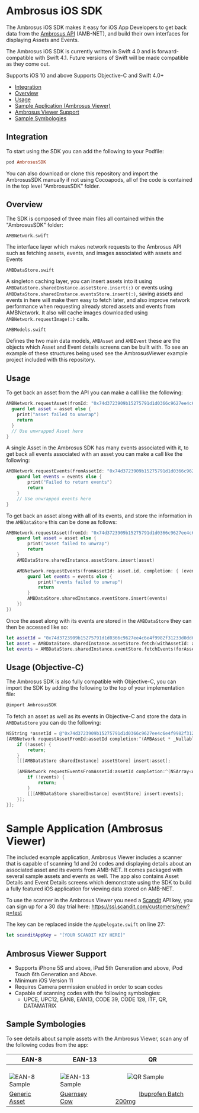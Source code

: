 # Ambrosus iOS SDK

The Ambrosus iOS SDK makes it easy for iOS App Developers to get back data from the [Ambrosus API](https://ambrosus.docs.apiary.io) (AMB-NET), and build their own interfaces for displaying Assets and Events.

The Ambrosus iOS SDK is currently written in Swift 4.0 and is forward-compatible with Swift 4.1. Future versions of Swift will be made compatible as they come out. 

Supports iOS 10 and above
Supports Objective-C and Swift 4.0+

* [Integration](#integration)
* [Overview](#overview)
* [Usage](#usage)
* [Sample Application (Ambrosus Viewer)](#sample-application-ambrosus-viewer)
* [Ambrosus Viewer Support](#ambrosus-viewer-support)
* [Sample Symbologies](#sample-symbologies)

## Integration

To start using the SDK you can add the following to your Podfile:

```ruby
pod AmbrosusSDK
```

You can also download or clone this repository and import the AmbrosusSDK manually if not using Cocoapods, all of the code is contained in the top level "AmbrosusSDK" folder.

## Overview

The SDK is composed of three main files all contained within the "AmbrosusSDK" folder:

`AMBNetwork.swift` 

The interface layer which makes network requests to the Ambrosus API such as fetching assets, events, and images associated with assets and Events

`AMBDataStore.swift`

A singleton caching layer, you can insert assets into it using `AMBDataStore.sharedInstance.assetStore.insert(:)` or events using `AMBDataStore.sharedInstance.eventsStore.insert(:)`, saving assets and events in here will make them easy to fetch later, and also improve network performance when requesting already stored assets and events from AMBNetwork. It also will cache images downloaded using `AMBNetwork.requestImage(:)` calls.

`AMBModels.swift`

Defines the two main data models, `AMBAsset` and `AMBEvent` these are the objects which Asset and Event details screens can be built with. To see an example of these structures being used see the AmbrosusViewer example project included with this repository.

## Usage

To get back an asset from the API you can make a call like the following:

```swift
AMBNetwork.requestAsset(fromId: "0x74d3723909b15275791d1d0366c9627ee4c6e4f9982f31233d0dd6c054e5b664", completion: { (asset) in
  guard let asset = asset else {
    print("asset failed to unwrap")
    return
  }
  // Use unwrapped Asset here
}
```

A single Asset in the Ambrosus SDK has many events associated with it, to get back all events associated with an asset you can make a call like the following:

```swift
AMBNetwork.requestEvents(fromAssetId: "0x74d3723909b15275791d1d0366c9627ee4c6e4f9982f31233d0dd6c054e5b664") { (events) in
    guard let events = events else {
        print("Failed to return events")
        return
    }
    // Use unwrapped events here
}
```

To get back an asset along with all of its events, and store the information in the `AMBDataStore` this can be done as follows:

```swift
AMBNetwork.requestAsset(fromId: "0x74d3723909b15275791d1d0366c9627ee4c6e4f9982f31233d0dd6c054e5b664", completion: { (asset) in
    guard let asset = asset else {
        print("asset failed to unwrap")
        return
    }
    AMBDataStore.sharedInstance.assetStore.insert(asset)

    AMBNetwork.requestEvents(fromAssetId: asset.id, completion: { (events) in
        guard let events = events else {
            print("events failed to unwrap")
            return
        }
        AMBDataStore.sharedInstance.eventStore.insert(events)
    })
})
```

Once the asset along with its events are stored in the `AMBDataStore` they can then be accessed like so:
```swift
let assetId = "0x74d3723909b15275791d1d0366c9627ee4c6e4f9982f31233d0dd6c054e5b664"
let asset = AMBDataStore.sharedInstance.assetStore.fetch(withAssetId: assetId)
let events = AMBDataStore.sharedInstance.eventStore.fetchEvents(forAssetId: assetId)
```

## Usage (Objective-C)

The Ambrosus SDK is also fully compatible with Objective-C, you can import the SDK by adding the following to the top of your implementation file:
```objective-c
@import AmbrosusSDK
```

To fetch an asset as well as its events in Objective-C and store the data in `AMBDataStore` you can do the following:

```objective-c
NSString *assetId = @"0x74d3723909b15275791d1d0366c9627ee4c6e4f9982f31233d0dd6c054e5b664";
[AMBNetwork requestAssetFromId:assetId completion:^(AMBAsset * _Nullable asset) {
    if (!asset) {
        return;
    }
    [[[AMBDataStore sharedInstance] assetStore] insert:asset];

    [AMBNetwork requestEventsFromAssetId:assetId completion:^(NSArray<AMBEvent *> * _Nullable events) {
        if (!events) {
            return;
        }
        [[[AMBDataStore sharedInstance] eventStore] insert:events];
    }];
}];
```

# Sample Application (Ambrosus Viewer)

The included example application, Ambrosus Viewer includes a scanner that is capable of scanning 1d and 2d codes and displaying details about an associated asset and its events from AMB-NET. It comes packaged with several sample assets and events as well. The app also contains Asset Details and Event Details screens which demonstrate using the SDK to build a fully featured iOS application for viewing data stored on AMB-NET.

To use the scanner in the Ambrosus Viewer you need a [Scandit](https://scandit.com) API key, you can sign up for a 30 day trial here:
https://ssl.scandit.com/customers/new?p=test  

The key can be replaced inside the `AppDelegate.swift` on line 27:
```swift
let scanditAppKey = "[YOUR SCANDIT KEY HERE]"
```

## Ambrosus Viewer Support

* Supports iPhone 5S and above, iPad 5th Generation and above, iPod Touch 6th Generation and Above.
* Minimum iOS Version 11
* Requires Camera permission enabled in order to scan codes
* Capable of scanning codes with the following symbologies:
  * UPCE, UPC12, EAN8, EAN13, CODE 39, CODE 128, ITF, QR, DATAMATRIX

## Sample Symbologies

To see details about sample assets with the Ambrosus Viewer, scan any of the following codes from the app:

|   EAN-8   |   EAN-13   |     QR     |
| --------- | ---------------------------------- | ---------- |
| &emsp;&emsp;![EAN-8 Sample](https://i.imgur.com/m7QZIaS.png)   | &emsp;&emsp;![EAN-13 Sample](https://i.imgur.com/1HXwtPr.png) | &emsp;&emsp;![QR Sample](https://i.imgur.com/JfEUGo8.png)&emsp;&emsp;
|  <a href="https://gateway-test.ambrosus.com/events?data[type]=ambrosus.asset.identifier&data[identifiers.ean8]=96385074" target="_blank">Generic Asset</a>&emsp;  | <a href="https://gateway-test.ambrosus.com/events?data[type]=ambrosus.asset.identifier&data[identifiers.ean13]=6942507312009" target="_blank">Guernsey Cow</a>&emsp;&emsp; | &emsp;&emsp;&emsp;&emsp;<a href="https://gateway-test.ambrosus.com/assets/0x4c289b68b5bb1a098a4aa622b84d6f523e02fc9346a3a0a99efdfd8a96ba56df" target="_blank">Ibuprofen Batch 200mg</a>&emsp;&emsp;

